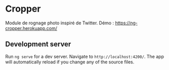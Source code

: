 # Cropper

Module de rognage photo inspiré de Twitter.
Démo : https://ng-cropper.herokuapp.com/

## Development server

Run `ng serve` for a dev server. Navigate to `http://localhost:4200/`. The app will automatically reload if you change any of the source files.
